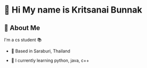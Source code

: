 # 👋 Hi My name is Kritsanai Bunnak

## 📝 About Me
I'm a cs student 📚

- 👀 Based in Saraburi, Thailand

- 🌱 I currently learning python, java, c++

